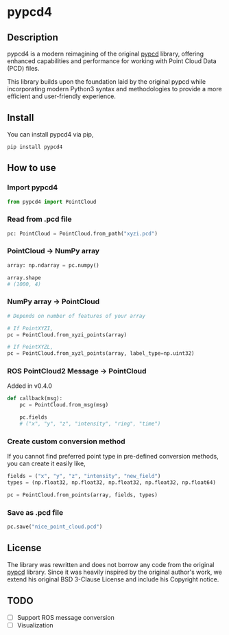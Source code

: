 # pypcd4

## Description

pypcd4 is a modern reimagining of the original [pypcd](https://github.com/dimatura/pypcd) library,
offering enhanced capabilities and performance for working with Point Cloud Data (PCD) files.

This library builds upon the foundation laid by the original pypcd while incorporating modern
Python3 syntax and methodologies to provide a more efficient and user-friendly experience.

## Install

You can install pypcd4 via pip,

```shell
pip install pypcd4
```

## How to use

### Import pypcd4

```python
from pypcd4 import PointCloud
```

### Read from .pcd file

```python
pc: PointCloud = PointCloud.from_path("xyzi.pcd")
```

### PointCloud -> NumPy array

```python
array: np.ndarray = pc.numpy()

array.shape
# (1000, 4)
```

### NumPy array -> PointCloud

```python
# Depends on number of features of your array

# If PointXYZI,
pc = PointCloud.from_xyzi_points(array)

# If PointXYZL,
pc = PointCloud.from_xyzl_points(array, label_type=np.uint32)
```

### ROS PointCloud2 Message -> PointCloud

Added in v0.4.0

```python
def callback(msg):
    pc = PointCloud.from_msg(msg)

    pc.fields
    # ("x", "y", "z", "intensity", "ring", "time")
```

### Create custom conversion method

If you cannot find preferred point type in pre-defined conversion methods,
you can create it easily like,

```python
fields = ("x", "y", "z", "intensity", "new_field")
types = (np.float32, np.float32, np.float32, np.float32, np.float64)

pc = PointCloud.from_points(array, fields, types)
```

### Save as .pcd file

```python
pc.save("nice_point_cloud.pcd")
```

## License

The library was rewritten and does not borrow any code from the original [pypcd](https://github.com/dimatura/pypcd) library.
Since it was heavily inspired by the original author's work, we extend his original BSD 3-Clause License and include his Copyright notice.

## TODO

- [ ] Support ROS message conversion
- [ ] Visualization
